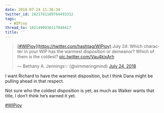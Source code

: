 ```yaml
---
date: 2018-07-24 11:36:34
twitter_id: 1021781189764493312
tags:
  - WIPjoy
thread_to: 1021490936117948417
title: ''
---
```


<blockquote class="twitter-tweet"><p lang="en" dir="ltr"><a href="https://twitter.com/hashtag/WIPjoy?src=hash&amp;ref_src=twsrc%5Etfw">[#WIPjoy](https://twitter.com/hashtag/WIPjoy)</a> July 24: Which character in your WIP has the warmest disposition or demeanor? Which of them is the coldest? <a href="https://t.co/Vau4kixArh">pic.twitter.com/Vau4kixArh</a></p>&mdash; Bethany A. Jennings✨ (@simmeringmind) <a href="https://twitter.com/simmeringmind/status/1021606031493918720?ref_src=twsrc%5Etfw">July 24, 2018</a></blockquote>
<script async src="https://platform.twitter.com/widgets.js" charset="utf-8"></script>

I want Richard to have the warmest disposition, but I think Dana might be pulling ahead in that respect.

Not sure who the coldest disposition is yet; as much as Walker wants that title, I don’t think he’s earned it yet.

[#WIPjoy](https://twitter.com/hashtag/WIPjoy)
